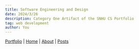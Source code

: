 ```yaml
---
title: Software Engineering and Design
date: 2024/3/26
description: Category One Artifact of the SNHU CS Portfolio
tag: web development
author: You
---
```


[Portfolio](/portfolio) | [Home](/) | [About](/about) | [Posts](/posts)